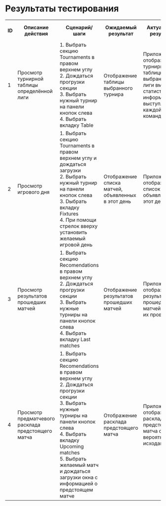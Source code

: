 # Результаты тестирования

<table frame="void">
   <tr>
    <th>ID</th>
    <th>Описание действия</th>
    <th>Сценарий/шаги</th>
    <th>Ожидаемый результат</th>
    <th>Актуальный результат</th>
    <th>Пройдено/Не пройдено</th>
   </tr>
   
   <tr>
    <td> 1 </td>
    <td>Просмотр турнирной таблицы определённой лиги</td>
    <td> 1. Выбрать секцию Tournaments в правом верхнем углу<br> 2. Дождаться прогрузки секции<br> 3. Выбрать нужный турнир на панели кнопок слева<br> 4. Выбрать вкладку Table</td>
    <td>Отображение таблицы выбранного турнира</td>
    <td>Приложение отобразило турнирной таблицк выбранной лиги вместе сo статистической информацией выступления каждой команды </td> 
    <td>Пройдено</td>
 </tr> 
   
   <tr>
    <td> 2 </td>
    <td> Просмотр игрового дня</td>
    <td> 1. Выбрать секцию Tournaments в правом верхнем углу и дождаться загрузки<br> 2. Выбрать нужный турнир на панели кнопок слева<br> 3. Dыбрать вкладку Fixtures<br> 4. При помощи стрелок вверху установить желаемый игровой день</td>
    <td>Отображение списка матчей, объявленных в этот день</td>
    <td>Приложение отобразило список матчей, объявленных в этот день</td> 
    <td>Пройдено</td>
 </tr> 
 
  <tr>
    <td> 3 </td>
    <td> Просмотр результатов прошедших матчей</td>
    <td> 1. Выбрать секцию Recomendations в правом верхнем углу<br> 2. Дождаться прогрузки секции <br> 3. Выбрать нужные турниры на панели кнопок слева <br> 4. Выбрать вкладку Last matches</td>
    <td>Отображение результатов прошедших матчей</td>
    <td>Приложение отобразило результаты прошедших матчей с датой их проведения</td> 
    <td>Пройдено</td>
 </tr> 
 
  <tr>
    <td> 4 </td>
    <td> Просмотр предматчевого расклада предстоящего матча</td>
    <td> 1. Bыбрать секцию Recomendations в правом верхнем углу <br> 2. Дождаться прогрузки секции <br> 3. Выбрать нужные турниры на панели кнопок слева <br> 4. Bыбрать вкладку Upcoming matches <br> 5. Bыбрать желаемый матч и дождаться загрузки окна с информацией о предстоящем матче</td>
    <td>Отображение расклада предстоящего матча</td>
    <td>Приложение отобразило расклад предстоящего матча с его вероятными исходами</td> 
    <td>Пройдено</td>
 </tr> 
</table>
